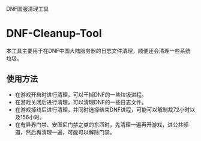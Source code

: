 
DNF国服清理工具

DNF-Cleanup-Tool
========
本工具主要用于在DNF中国大陆服务器的日志文件清理，顺便还会清理一些系统垃圾。

## 使用方法
* 在游戏开启时进行清理，可以干掉DNF的一些垃圾进程。
* 在游戏关闭后进行清理，可以清理DNF的一些日志文件。
* 在游戏掉线后进行清理，并同时选择结束DNF进程，可能可以解制裁72小时以及156小时。
* 在有异界门禁、安图尼门禁之类的东西时，先清理一遍再开游戏，进公共频道，然后再清理一遍，可能可以解除门禁。
